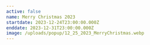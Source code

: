 ```yaml
---
active: false
name: Merry Christmas 2023
startdate: 2023-12-24T23:00:00.000Z
enddate: 2023-12-31T23:00:00.000Z
image: /uploads/popup/12_25_2023_MerryChristmas.webp
---
```


